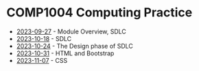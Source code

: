 # COMP1004 Computing Practice

- [2023-09-27](/COMP1004/notes/2023-09-27.md) - Module Overview, SDLC
- [2023-10-18](/COMP1004/notes/2023-10-18.md) - SDLC
- [2023-10-24](/COMP1004/notes/2023-10-24.md) - The Design phase of SDLC
- [2023-10-31](/COMP1004/notes/2023-10-31.md) - HTML and Bootstrap
- [2023-11-07](/COMP1004/notes/2023-11-07.md) - CSS